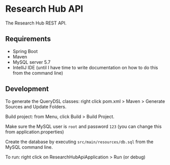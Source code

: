 # Research Hub API

The Research Hub REST API.
 
## Requirements

* Spring Boot
* Maven
* MySQL server 5.7
* IntelliJ IDE (until I have time to write documentation on how to do this from the command line)

## Development
To generate the QueryDSL classes: right click pom.xml > Maven > Generate Sources and Update Folders.

Build project: from Menu, click Build > Build Project.

Make sure the MySQL user is `root` and password `123` (you can change this from application.properties)

Create the database by executing `src/main/resources/db.sql` from the MySQL command line.

To run: right click on ResearchHubApiApplication > Run (or debug)

